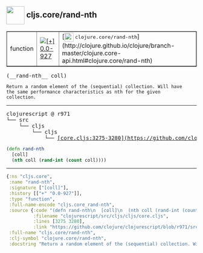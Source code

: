 ## <img width="48px" valign="middle" src="http://i.imgur.com/Hi20huC.png"> cljs.core/rand-nth

 <table border="1">
<tr>
<td>function</td>
<td><a href="https://github.com/cljsinfo/api-refs/tree/0.0-927"><img valign="middle" alt="[+] 0.0-927" src="https://img.shields.io/badge/+-0.0--927-lightgrey.svg"></a> </td>
<td>
[<img height="24px" valign="middle" src="http://i.imgur.com/1GjPKvB.png"> <samp>clojure.core/rand-nth</samp>](http://clojure.github.io/clojure/branch-master/clojure.core-api.html#clojure.core/rand-nth)
</td>
</tr>
</table>

 <samp>
(__rand-nth__ coll)<br>
</samp>

```
Return a random element of the (sequential) collection. Will have
the same performance characteristics as nth for the given
collection.
```

---

 <pre>
clojurescript @ r971
└── src
    └── cljs
        └── cljs
            └── <ins>[core.cljs:3275-3280](https://github.com/clojure/clojurescript/blob/r971/src/cljs/cljs/core.cljs#L3275-L3280)</ins>
</pre>

```clj
(defn rand-nth
  [coll]
  (nth coll (rand-int (count coll))))
```


---

```clj
{:ns "cljs.core",
 :name "rand-nth",
 :signature ["[coll]"],
 :history [["+" "0.0-927"]],
 :type "function",
 :full-name-encode "cljs.core_rand-nth",
 :source {:code "(defn rand-nth\n  [coll]\n  (nth coll (rand-int (count coll))))",
          :filename "clojurescript/src/cljs/cljs/core.cljs",
          :lines [3275 3280],
          :link "https://github.com/clojure/clojurescript/blob/r971/src/cljs/cljs/core.cljs#L3275-L3280"},
 :full-name "cljs.core/rand-nth",
 :clj-symbol "clojure.core/rand-nth",
 :docstring "Return a random element of the (sequential) collection. Will have\nthe same performance characteristics as nth for the given\ncollection."}

```
